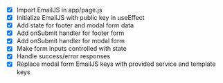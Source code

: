 - [x] Import EmailJS in app/page.js
- [x] Initialize EmailJS with public key in useEffect
- [x] Add state for footer and modal form data
- [x] Add onSubmit handler for footer form
- [x] Add onSubmit handler for modal form
- [x] Make form inputs controlled with state
- [x] Handle success/error responses
- [x] Replace modal form EmailJS keys with provided service and template keys
